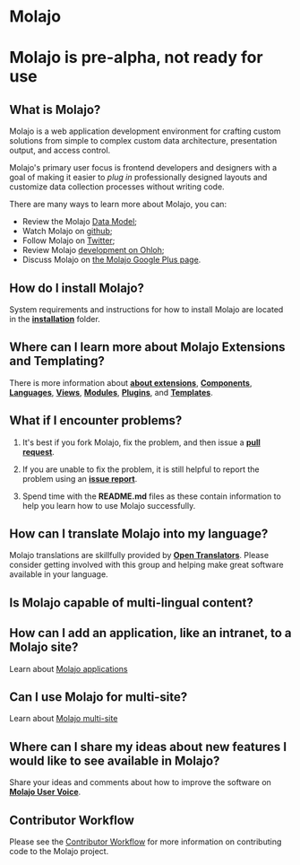 # Molajo #

# Molajo is pre-alpha, not ready for use #

## What is Molajo? ##

Molajo is a web application development environment for crafting custom solutions from simple to complex custom data architecture, presentation output, and access control.

Molajo's primary user focus is frontend developers and designers with a goal of making it easier to *plug in* professionally designed layouts and customize data collection processes without writing code.

There are many ways to learn more about Molajo, you can:

* Review the Molajo [Data Model](https://github.com/downloads/Molajo/Molajo/molajo.png);
* Watch Molajo on [github](https://github.com/Molajo/Molajo/watchers);
* Follow Molajo on [Twitter](http://twitter.com/Molajo);
* Review Molajo [development on Ohloh](https://www.ohloh.net/p/Molajo);
* Discuss Molajo on [the Molajo Google Plus page](https://plus.google.com/b/112043507882364310541/).

## How do I install Molajo? ##

System requirements and instructions for how to install Molajo are located in the [**installation**](https://github.com/Molajo/Molajo/blob/core/installation/README.md) folder.

## Where can I learn more about Molajo Extensions and Templating? ##

There is more information about [**about extensions**](https://github.com/Molajo/Molajo/blob/core/extensions/README.md),
 [**Components**](https://github.com/Molajo/Molajo/blob/core/extensions/components/README.md),
 [**Languages**](https://github.com/Molajo/Molajo/blob/core/extensions/languages/README.md),
 [**Views**](https://github.com/Molajo/Molajo/blob/core/extensions/views/README.md),
 [**Modules**](https://github.com/Molajo/Molajo/blob/core/extensions/modules/README.md),
 [**Plugins**](https://github.com/Molajo/Molajo/blob/core/extensions/plugins/README.md),
 and [**Templates**](https://github.com/Molajo/Molajo/blob/core/extensions/templates/README.md).

## What if I encounter problems? ##

1. It's best if you fork Molajo, fix the problem, and then issue a [**pull request**](https://github.com/Molajo/Molajo/pulls).

2. If you are unable to fix the problem, it is still helpful to report the problem using an [**issue report**](https://github.com/Molajo/Molajo/issues).

3. Spend time with the **README.md** files as these contain information to help you learn how to use Molajo successfully.

## How can I translate Molajo into my language? ##

Molajo translations are skillfully provided by [**Open Translators**](http://opentranslators.org/en/register-at-transifex). Please consider getting involved with this group and helping make great software available in your language.

## Is Molajo capable of multi-lingual content? ##


## How can I add an application, like an intranet, to a Molajo site? ##

Learn about [Molajo applications](https://github.com/Molajo/Molajo/blob/core/applications/README.md)

## Can I use Molajo for multi-site? ##

Learn about [Molajo multi-site](https://github.com/Molajo/Molajo/blob/core/sites/README.md)

## Where can I share my ideas about new features I would like to see available in Molajo? ##

Share your ideas and comments about how to improve the software on [**Molajo User Voice**](http://molajo.uservoice.com/forums/85709-general).

## Contributor Workflow ##

Please see the [Contributor Workflow](https://github.com/Molajo/Molajo/wiki/Contributor-Workflow) for more information on contributing code to the Molajo project.



